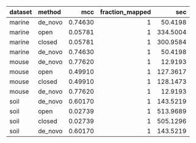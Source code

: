 |dataset |method  |     mcc| fraction_mapped|      sec|
|:-------|:-------|-------:|---------------:|--------:|
|marine  |de_novo | 0.74630|               1|  50.4198|
|marine  |open    | 0.05781|               1| 334.5004|
|marine  |closed  | 0.05781|               1| 300.9584|
|marine  |de_novo | 0.74630|               1|  50.4198|
|mouse   |de_novo | 0.77620|               1|  12.9193|
|mouse   |open    | 0.49910|               1| 127.3617|
|mouse   |closed  | 0.49910|               1| 128.1473|
|mouse   |de_novo | 0.77620|               1|  12.9193|
|soil    |de_novo | 0.60170|               1| 143.5219|
|soil    |open    | 0.02739|               1| 513.9689|
|soil    |closed  | 0.02739|               1| 505.1296|
|soil    |de_novo | 0.60170|               1| 143.5219|
